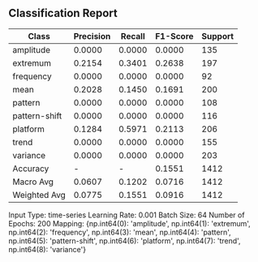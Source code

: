 ## Classification Report

| Class | Precision | Recall | F1-Score | Support |
|-------|-----------|--------|----------|---------|
| amplitude | 0.0000 | 0.0000 | 0.0000 | 135 |
| extremum | 0.2154 | 0.3401 | 0.2638 | 197 |
| frequency | 0.0000 | 0.0000 | 0.0000 | 92 |
| mean | 0.2028 | 0.1450 | 0.1691 | 200 |
| pattern | 0.0000 | 0.0000 | 0.0000 | 108 |
| pattern-shift | 0.0000 | 0.0000 | 0.0000 | 116 |
| platform | 0.1284 | 0.5971 | 0.2113 | 206 |
| trend | 0.0000 | 0.0000 | 0.0000 | 155 |
| variance | 0.0000 | 0.0000 | 0.0000 | 203 |
| Accuracy | - | - | 0.1551 | 1412 |
| Macro Avg | 0.0607 | 0.1202 | 0.0716 | 1412 |
| Weighted Avg | 0.0775 | 0.1551 | 0.0916 | 1412 |

Input Type: time-series
Learning Rate: 0.001
Batch Size: 64
Number of Epochs: 200
Mapping: {np.int64(0): 'amplitude', np.int64(1): 'extremum', np.int64(2): 'frequency', np.int64(3): 'mean', np.int64(4): 'pattern', np.int64(5): 'pattern-shift', np.int64(6): 'platform', np.int64(7): 'trend', np.int64(8): 'variance'}